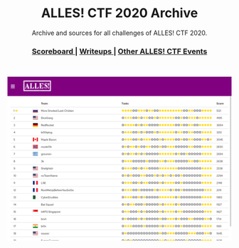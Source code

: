 <h1 align="center">ALLES! CTF 2020 Archive</h1>

<div align="center">
  Archive and sources for all challenges of ALLES! CTF 2020.
</div>

<div align="center">
  <h3>
    <a href="https://ctftime.org/event/1091">
      Scoreboard
    </a>
    <span> | </span>
    <a href="https://ctftime.org/event/1091/tasks/">
      Writeups
    </a>
    <span> | </span>
    <a href="https://ctftime.org/ctf/343">
      Other ALLES! CTF Events
    </a>
  </h3>
</div>

<br />

![scoreboard](./scoreboard.png)

